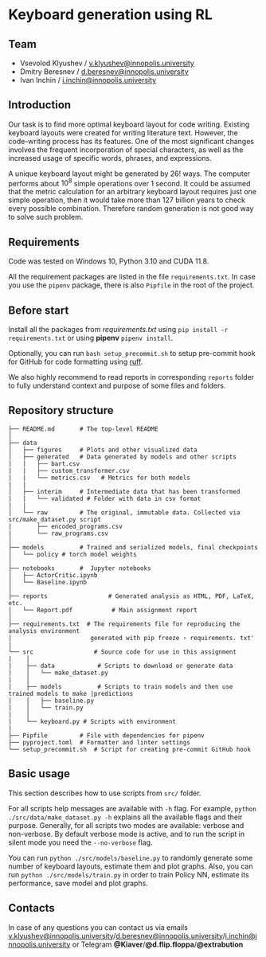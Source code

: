# Keyboard generation using RL

## Team

- Vsevolod Klyushev / <v.klyushev@innopolis.university>
- Dmitry Beresnev / <d.beresnev@innopolis.university>
- Ivan Inchin / <i.inchin@innopolis.university>

## Introduction

Our task is to find more optimal keyboard layout for code writing. Existing keyboard layouts were created for writing literature text. However, the code-writing process has its features. One of the most significant changes involves the frequent incorporation of special characters, as well as the increased usage of specific words, phrases, and expressions.

A unique keyboard layout might be generated by 26! ways. The computer performs about $10^8$ simple operations over 1 second. It could be assumed that the metric calculation for an arbitrary keyboard layout requires just one simple operation, then it would take more than 127 billion years to check every possible combination. Therefore random generation is not good way to solve such problem.

## Requirements

Code was tested on Windows 10, Python 3.10 and CUDA 11.8.

All the requirement packages are listed in the file `requirements.txt`. In case you use the `pipenv` package, there is also `Pipfile` in the root of the project.

## Before start

Install all the packages from _requirements.txt_ using `pip install -r requirements.txt` or using **pipenv** `pipenv install`.

Optionally, you can run `bash setup_precommit.sh` to setup pre-commit hook for GitHub for code formatting using [ruff](https://docs.astral.sh/ruff/).

We also highly recommend to read reports in corresponding `reports` folder to fully understand context and purpose of some files and folders.

## Repository structure

```text
├── README.md       # The top-level README
│
├── data
│   ├── figures     # Plots and other visualized data
│   ├── generated   # Data generated by models and other scripts
|   |   ├── bart.csv
|   |   ├── custom_transformer.csv
|   |   └── metrics.csv   # Metrics for both models
|   |
│   ├── interim     # Intermediate data that has been transformed
|   |   └── validated # Folder with data in csv format
|   |
│   └── raw         # The original, immutable data. Collected via src/make_dataset.py script
|       ├── encoded_programs.csv
|       └── raw_programs.csv
│
├── models          # Trained and serialized models, final checkpoints
│   └── policy # torch model weights
│
├── notebooks       #  Jupyter notebooks
│   ├── ActorCritic.ipynb
│   └── Baseline.ipynb
│
├── reports                 # Generated analysis as HTML, PDF, LaTeX, etc.
│   └── Report.pdf           # Main assignment report
│
├── requirements.txt  # The requirements file for reproducing the analysis environment
│                      generated with pip freeze › requirements. txt'
|
└── src                 # Source code for use in this assignment
|    │
|    ├── data            # Scripts to download or generate data
|    │   └── make_dataset.py
|    │
|    ├── models          # Scripts to train models and then use trained models to make |predictions
|    │   ├── baseline.py
|    │   └── train.py
|    │
|    └── keyboard.py # Scripts with environment
|
├── Pipfile         # File with dependencies for pipenv
├── pyproject.toml  # Formatter and linter settings
└── setup_precommit.sh  # Script for creating pre-commit GitHub hook
```

## Basic usage

This section describes how to use scripts from `src/` folder.

For all scripts help messages are available with `-h` flag. For example, `python ./src/data/make_dataset.py -h` explains all the available flags and their purpose. Generally, for all scripts two modes are available: verbose and non-verbose. By default verbose mode is active, and to run the script in silent mode you need the `--no-verbose` flag.

You can run `python ./src/models/baseline.py` to randomly generate some number of keyboard layouts, estimate them and plot graphs.
Also, you can run `python ./src/models/train.py` in order to train Policy NN, estimate its performance, save model and plot graphs.

## Contacts

In case of any questions you can contact us via emails <v.klyushev@innopolis.university>/<d.beresnev@innopolis.university>/<i.inchin@innopolis.university> or Telegram **@Kiaver**/**@d.flip.floppa**/**@extrabution**
